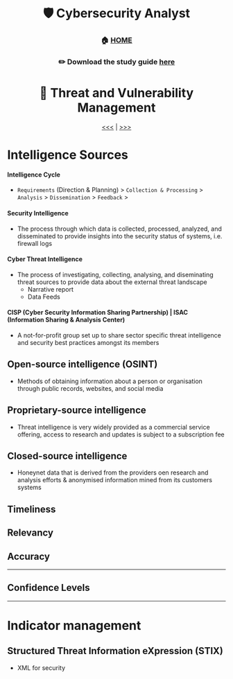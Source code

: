 <div align='center'>

# 🛡️ Cybersecurity Analyst

### 🏠 [HOME](README.md)
### ✏️ Download the study guide [here](https://comptiacdn.azureedge.net/webcontent/docs/default-source/exam-objectives/comptia-cysa-cs0-002-exam-objectives-(6-0).pdf?sfvrsn=86668f47_2)

# 👻 Threat and Vulnerability Management
[<<<](part5.md) | [>>>](part2.md)

</div>

# Intelligence Sources
#### Intelligence Cycle
+ `Requirements` (Direction & Planning) > `Collection & Processing` > `Analysis` > `Dissemination` > `Feedback` >
#### Security Intelligence
+ The process through which data is collected, processed, analyzed, and disseminated to provide insights into the security status of systems, i.e. firewall logs
#### Cyber Threat Intelligence
+ The process of investigating, collecting, analysing, and diseminating threat sources to provide data about the external threat landscape
  - Narrative report
  - Data Feeds
#### CISP (Cyber Security Information Sharing Partnership) | ISAC (Information Sharing & Analysis Center)
+ A not-for-profit group set  up to share sector specific threat intelligence and security best practices amongst its members
  
## Open-source intelligence (OSINT)
+ Methods of obtaining information about a person or organisation  through public records, websites, and social media

## Proprietary-source intelligence
+ Threat intelligence is very widely provided as a commercial service offering, access to research and updates is subject to a subscription fee


## Closed-source intelligence
+ Honeynet data that is derived from the providers oen research and analysis efforts & anonymised information mined from its customers systems

## Timeliness


## Relevancy


## Accuracy


- - -

## Confidence Levels
  
  
- - -

# Indicator management
## Structured Threat Information eXpression (STIX)
+ XML for security
